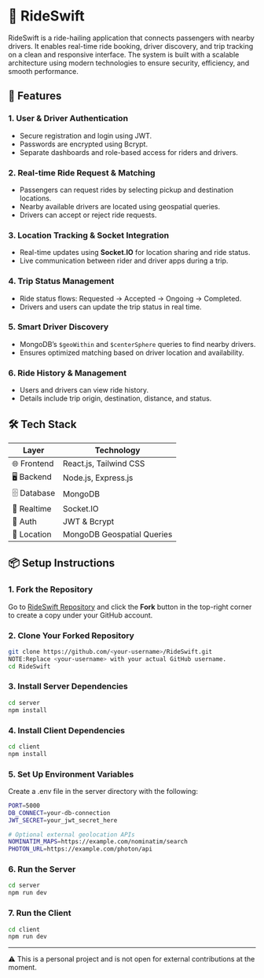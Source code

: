 # 🚗 RideSwift

RideSwift is a ride-hailing application that connects passengers with nearby drivers. It enables real-time ride booking, driver discovery, and trip tracking on a clean and responsive interface. The system is built with a scalable architecture using modern technologies to ensure security, efficiency, and smooth performance.

## 🚀 Features

### 1. User & Driver Authentication
- Secure registration and login using JWT.  
- Passwords are encrypted using Bcrypt.  
- Separate dashboards and role-based access for riders and drivers.

### 2. Real-time Ride Request & Matching
- Passengers can request rides by selecting pickup and destination locations.  
- Nearby available drivers are located using geospatial queries.  
- Drivers can accept or reject ride requests.

### 3. Location Tracking & Socket Integration
- Real-time updates using **Socket.IO** for location sharing and ride status.  
- Live communication between rider and driver apps during a trip.

### 4. Trip Status Management
- Ride status flows: Requested → Accepted → Ongoing → Completed.  
- Drivers and users can update the trip status in real time.

### 5. Smart Driver Discovery
- MongoDB’s `$geoWithin` and `$centerSphere` queries to find nearby drivers.  
- Ensures optimized matching based on driver location and availability.

### 6. Ride History & Management
- Users and drivers can view ride history.  
- Details include trip origin, destination, distance, and status.


## 🛠️ Tech Stack

| Layer       | Technology                 |
|-------------|-----------------------------|
| 🌐 Frontend  | React.js, Tailwind CSS       |
| 🖥 Backend   | Node.js, Express.js          |
| 🗄 Database  | MongoDB                      |
| 📡 Realtime  | Socket.IO                    |
| 🔐 Auth      | JWT & Bcrypt                 |
| 📍 Location  | MongoDB Geospatial Queries   |


## 📦 Setup Instructions

### 1. Fork the Repository
Go to [RideSwift Repository](https://github.com/kotlalokeshwari098/RideSwift) and click the **Fork** button in the top-right corner to create a copy under your GitHub account.

### 2. Clone Your Forked Repository
```bash
git clone https://github.com/<your-username>/RideSwift.git
NOTE:Replace <your-username> with your actual GitHub username.
cd RideSwift
```
### 3. Install Server Dependencies
```bash
cd server
npm install
```
### 4. Install Client Dependencies
```bash
cd client
npm install
```
### 5. Set Up Environment Variables
Create a .env file in the server directory with the following:
```bash
PORT=5000
DB_CONNECT=your-db-connection
JWT_SECRET=your_jwt_secret_here

# Optional external geolocation APIs
NOMINATIM_MAPS=https://example.com/nominatim/search
PHOTON_URL=https://example.com/photon/api
```
### 6. Run the Server
```bash
cd server
npm run dev
```
### 7. Run the Client
```bash
cd client
npm run dev
```
---

⚠️ This is a personal project and is not open for external contributions at the moment.
